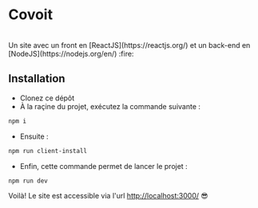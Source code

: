 # Covoit
<br>
Un site avec un front en [ReactJS](https://reactjs.org/) et un back-end en [NodeJS](https://nodejs.org/en/) :fire:

## Installation

* Clonez ce dépôt
* À la raçine du projet, exécutez la commande suivante :
```bash
npm i
```
* Ensuite :
```bash
npm run client-install
```
* Enfin, cette commande permet de lancer le projet :
```
npm run dev
```

Voilà! Le site est accessible via l'url <http://localhost:3000/> :sunglasses: